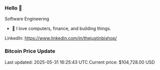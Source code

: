 ### Hello 🤙  

Software Engineering

- 🔭 I love computers, finance, and building things.
  
LinkedIn: https://www.linkedin.com/in/thejustinbishop/  







































































































































































































































































































































































































































































































































































### Bitcoin Price Update
Last updated: 2025-05-31 16:25:43 UTC
Current price: $104,728.00 USD
